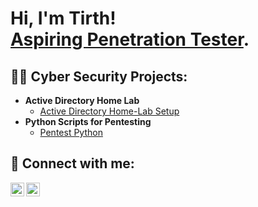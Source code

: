 <h1>Hi, I'm Tirth! <br/><a href="https://www.linkedin.com/in/joshmadakor/">Aspiring Penetration Tester</a>.
<h2>👨‍💻 Cyber Security Projects:</h2>

- <b>Active Directory Home Lab</b>
  - [Active Directory Home-Lab Setup](https://github.com/TirthPatel2001/AD_HomeLab)
- <b>Python Scripts for Pentesting</b>
  - [Pentest Python](https://github.com/TirthPatel2001/PenTest_Python)

<h2> 🤳 Connect with me:</h2>

[<img align="left" alt="Tirth | LinkedIn" width="22px" src="https://cdn.jsdelivr.net/npm/simple-icons@v3/icons/linkedin.svg" />][linkedin]
[<img align="left" alt="Tirth | Instagram" width="22px" src="https://cdn.jsdelivr.net/npm/simple-icons@v3/icons/instagram.svg" />][instagram]

[instagram]: https://www.instagram.com/tirth_2907/
[linkedin]: https://www.linkedin.com/in/tirthptl/

